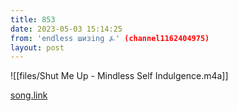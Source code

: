 ```yaml
---
title: 853
date: 2023-05-03 15:14:25
from: 'endless шизing ⍼' (channel1162404975)
layout: post
---
```


![[files/Shut Me Up - Mindless Self Indulgence.m4a]]

[song.link](http://song.link/y/1ZLo8sBOt4A)
